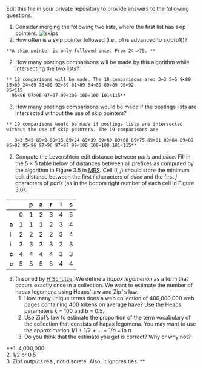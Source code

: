 Edit this file in your private repository to provide answers to the following questions.

1. Consider merging the following two lists, where the first list has skip pointers.
![skips](skips.png)
  1. How often is a skip pointer followed (i.e., p1 is advanced to skip(p1))?

    **A skip pointer is only followed once. From 24->75. **

  2. How many postings comparisons will be made by this algorithm while intersecting the two lists?

    ** 18 comparisons will be made. The 18 comparisons are: 3=3 5=5 9<89 15<89 24<89 75<89 92>89 81<89 84<89 89=89 95>92
    95<115
      95<96 97>96 97=97 99<100 100=100 101<115** 
  
  3. How many postings comparisons would be made if the postings lists are intersected without the use of skip pointers?

    ** 19 comparisons would be made if postings lists are intersected without the use of skip pointers. The 19 comparisons are
       
       3=3 5=5 89>9 89>15 89>24 89>39 89>60 89>68 89>75 89>81 89>84 89=89 95>92 95<96 97>96 97=97 99<100 100=100 101<115**

2. Compute the Levenshtein edit distance between *paris* and *alice*. Fill in the 5 × 5 table below of
distances between all preﬁxes as computed by the algorithm in Figure 3.5 in [MRS](http://nlp.stanford.edu/IR-book/pdf/03dict.pdf). Cell (*i*, *j*) should store the minimum edit distance between the first *i* characters of *alice* and the first *j* characters of *paris* (as in the bottom right number of each cell in Figure 3.6).

  |       |   | p | a | r | i | s |
  |-------|---|---|---|---|---|---|
  |       | 0 | 1 | 2 | 3 | 4 | 5 |
  | **a** | 1 | 1 | 1 | 2 | 3 | 4 |
  | **l** | 2 | 2 | 2 | 2 | 3 | 4 |
  | **i** | 3 | 3 | 3 | 3 | 2 | 3 |
  | **c** | 4 | 4 | 4 | 4 | 3 | 3 |
  | **e** | 5 | 5 | 5 | 5 | 4 | 4 |


3. (Inspired by [H Schütze](http://www.cis.uni-muenchen.de/~hs/teach/13s/ir/).)We define a *hapax legomenon* as a term that occurs exactly once in a collection. We want to estimate the number of hapax legomena using Heaps’ law and Zipf’s law.
    1. How many unique terms does a web collection of 400,000,000 web pages containing 400 tokens on average have? Use the Heaps parameters k = 100 and b = 0.5.
    2. Use Zipf’s law to estimate the proportion of the term vocabulary of the collection that consists of hapax legomena. You may want to use the approximation 1/1 + 1/2 + ... + 1/*n* = ln *n*
    3. Do you think that the estimate you get is correct? Why or why not?

  **1. 4,000,000    
       2. 1/2 or 0.5  
       3. Zipf outputs real, not discrete. Also, it ignores ties.
      **